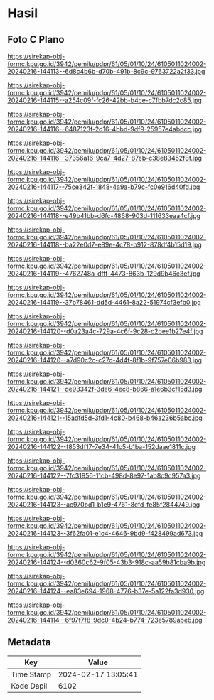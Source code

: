 # Hasil

## Foto C Plano

https://sirekap-obj-formc.kpu.go.id/3942/pemilu/pdpr/61/05/01/10/24/6105011024002-20240216-144113--6d8c4b6b-d70b-491b-8c9c-9763722a2f33.jpg

https://sirekap-obj-formc.kpu.go.id/3942/pemilu/pdpr/61/05/01/10/24/6105011024002-20240216-144115--a254c09f-fc26-42bb-b4ce-c7fbb7dc2c85.jpg

https://sirekap-obj-formc.kpu.go.id/3942/pemilu/pdpr/61/05/01/10/24/6105011024002-20240216-144116--6487123f-2d16-4bbd-9df9-25957e4abdcc.jpg

https://sirekap-obj-formc.kpu.go.id/3942/pemilu/pdpr/61/05/01/10/24/6105011024002-20240216-144116--37356a16-9ca7-4d27-87eb-c38e83452f8f.jpg

https://sirekap-obj-formc.kpu.go.id/3942/pemilu/pdpr/61/05/01/10/24/6105011024002-20240216-144117--75ce342f-1848-4a9a-b79c-fc0e916d40fd.jpg

https://sirekap-obj-formc.kpu.go.id/3942/pemilu/pdpr/61/05/01/10/24/6105011024002-20240216-144118--e49b41bb-d6fc-4868-903d-111633eaa4cf.jpg

https://sirekap-obj-formc.kpu.go.id/3942/pemilu/pdpr/61/05/01/10/24/6105011024002-20240216-144118--ba22e0d7-e89e-4c78-b912-878df4b15d19.jpg

https://sirekap-obj-formc.kpu.go.id/3942/pemilu/pdpr/61/05/01/10/24/6105011024002-20240216-144119--4762748a-dfff-4473-863b-129d9b46c3ef.jpg

https://sirekap-obj-formc.kpu.go.id/3942/pemilu/pdpr/61/05/01/10/24/6105011024002-20240216-144119--37b78461-dd5d-4461-8a22-51974cf3efb0.jpg

https://sirekap-obj-formc.kpu.go.id/3942/pemilu/pdpr/61/05/01/10/24/6105011024002-20240216-144120--d0a23a4c-729a-4c6f-9c28-c2bee1b27e4f.jpg

https://sirekap-obj-formc.kpu.go.id/3942/pemilu/pdpr/61/05/01/10/24/6105011024002-20240216-144120--a7d90c2c-c27d-4d4f-8f1b-9f757e06b983.jpg

https://sirekap-obj-formc.kpu.go.id/3942/pemilu/pdpr/61/05/01/10/24/6105011024002-20240216-144121--de93342f-3de6-4ec8-b866-a1e6b3cf15d3.jpg

https://sirekap-obj-formc.kpu.go.id/3942/pemilu/pdpr/61/05/01/10/24/6105011024002-20240216-144121--15adfd5d-3fd1-4c80-b468-b46a236b5abc.jpg

https://sirekap-obj-formc.kpu.go.id/3942/pemilu/pdpr/61/05/01/10/24/6105011024002-20240216-144122--f853df17-7e34-41c5-b1ba-152daae1811c.jpg

https://sirekap-obj-formc.kpu.go.id/3942/pemilu/pdpr/61/05/01/10/24/6105011024002-20240216-144122--7fc31956-11cb-498d-8e97-1ab8c9c957a3.jpg

https://sirekap-obj-formc.kpu.go.id/3942/pemilu/pdpr/61/05/01/10/24/6105011024002-20240216-144123--ac970bd1-b1e9-4761-8cfd-fe85f2844749.jpg

https://sirekap-obj-formc.kpu.go.id/3942/pemilu/pdpr/61/05/01/10/24/6105011024002-20240216-144123--3f62fa01-e1c4-4646-9bd9-f428499ad673.jpg

https://sirekap-obj-formc.kpu.go.id/3942/pemilu/pdpr/61/05/01/10/24/6105011024002-20240216-144124--d0360c62-9f05-43b3-918c-aa59b81cba9b.jpg

https://sirekap-obj-formc.kpu.go.id/3942/pemilu/pdpr/61/05/01/10/24/6105011024002-20240216-144124--ea83e694-1968-4776-b37e-5a122fa3d930.jpg

https://sirekap-obj-formc.kpu.go.id/3942/pemilu/pdpr/61/05/01/10/24/6105011024002-20240216-144114--6f97f7f8-9dc0-4b24-b774-723e5789abe6.jpg


## Metadata

| Key        | Value               |
| ---------- | ------------------- |
| Time Stamp | 2024-02-17 13:05:41 |
| Kode Dapil | 6102                |



